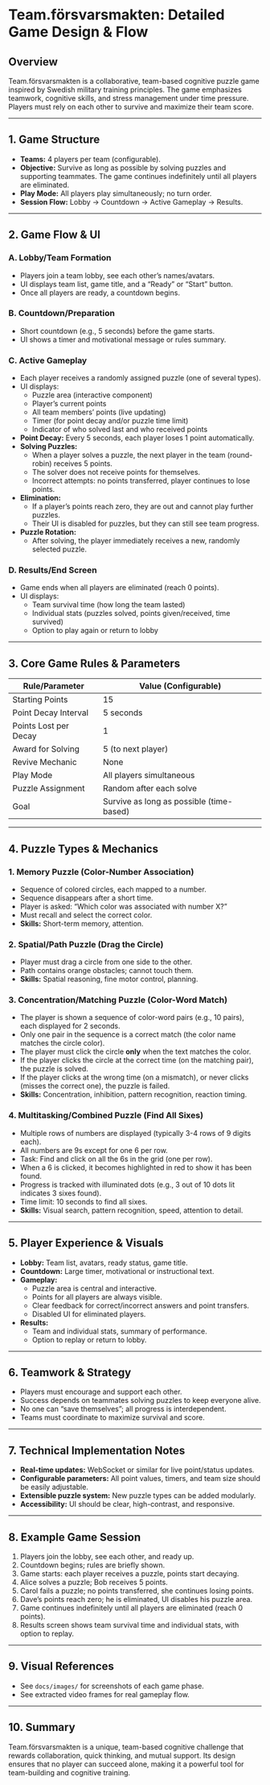 # Team.försvarsmakten: Detailed Game Design & Flow

## Overview
Team.försvarsmakten is a collaborative, team-based cognitive puzzle game inspired by Swedish military training principles. The game emphasizes teamwork, cognitive skills, and stress management under time pressure. Players must rely on each other to survive and maximize their team score.

---

## 1. Game Structure
- **Teams:** 4 players per team (configurable).
- **Objective:** Survive as long as possible by solving puzzles and supporting teammates. The game continues indefinitely until all players are eliminated.
- **Play Mode:** All players play simultaneously; no turn order.
- **Session Flow:** Lobby → Countdown → Active Gameplay → Results.

---

## 2. Game Flow & UI

### A. Lobby/Team Formation
- Players join a team lobby, see each other’s names/avatars.
- UI displays team list, game title, and a “Ready” or “Start” button.
- Once all players are ready, a countdown begins.

### B. Countdown/Preparation
- Short countdown (e.g., 5 seconds) before the game starts.
- UI shows a timer and motivational message or rules summary.

### C. Active Gameplay
- Each player receives a randomly assigned puzzle (one of several types).
- UI displays:
  - Puzzle area (interactive component)
  - Player’s current points
  - All team members’ points (live updating)
  - Timer (for point decay and/or puzzle time limit)
  - Indicator of who solved last and who received points
- **Point Decay:** Every 5 seconds, each player loses 1 point automatically.
- **Solving Puzzles:**
  - When a player solves a puzzle, the next player in the team (round-robin) receives 5 points.
  - The solver does not receive points for themselves.
  - Incorrect attempts: no points transferred, player continues to lose points.
- **Elimination:**
  - If a player’s points reach zero, they are out and cannot play further puzzles.
  - Their UI is disabled for puzzles, but they can still see team progress.
- **Puzzle Rotation:**
  - After solving, the player immediately receives a new, randomly selected puzzle.

### D. Results/End Screen
- Game ends when all players are eliminated (reach 0 points).
- UI displays:
  - Team survival time (how long the team lasted)
  - Individual stats (puzzles solved, points given/received, time survived)
  - Option to play again or return to lobby

---

## 3. Core Game Rules & Parameters
| Rule/Parameter         | Value (Configurable)         |
|-----------------------|-----------------------------|
| Starting Points       | 15                          |
| Point Decay Interval  | 5 seconds                   |
| Points Lost per Decay | 1                           |
| Award for Solving     | 5 (to next player)          |
| Revive Mechanic       | None                        |
| Play Mode             | All players simultaneous    |
| Puzzle Assignment     | Random after each solve     |
| Goal                  | Survive as long as possible (time-based) |

---

## 4. Puzzle Types & Mechanics

### 1. Memory Puzzle (Color-Number Association)
- Sequence of colored circles, each mapped to a number.
- Sequence disappears after a short time.
- Player is asked: “Which color was associated with number X?”
- Must recall and select the correct color.
- **Skills:** Short-term memory, attention.

### 2. Spatial/Path Puzzle (Drag the Circle)
- Player must drag a circle from one side to the other.
- Path contains orange obstacles; cannot touch them.
- **Skills:** Spatial reasoning, fine motor control, planning.

### 3. Concentration/Matching Puzzle (Color-Word Match)
- The player is shown a sequence of color-word pairs (e.g., 10 pairs), each displayed for 2 seconds.
- Only one pair in the sequence is a correct match (the color name matches the circle color).
- The player must click the circle **only** when the text matches the color.
- If the player clicks the circle at the correct time (on the matching pair), the puzzle is solved.
- If the player clicks at the wrong time (on a mismatch), or never clicks (misses the correct one), the puzzle is failed.
- **Skills:** Concentration, inhibition, pattern recognition, reaction timing.

### 4. Multitasking/Combined Puzzle (Find All Sixes)
- Multiple rows of numbers are displayed (typically 3-4 rows of 9 digits each).
- All numbers are 9s except for one 6 per row.
- Task: Find and click on all the 6s in the grid (one per row).
- When a 6 is clicked, it becomes highlighted in red to show it has been found.
- Progress is tracked with illuminated dots (e.g., 3 out of 10 dots lit indicates 3 sixes found).
- Time limit: 10 seconds to find all sixes.
- **Skills:** Visual search, pattern recognition, speed, attention to detail.

---

## 5. Player Experience & Visuals
- **Lobby:** Team list, avatars, ready status, game title.
- **Countdown:** Large timer, motivational or instructional text.
- **Gameplay:**
  - Puzzle area is central and interactive.
  - Points for all players are always visible.
  - Clear feedback for correct/incorrect answers and point transfers.
  - Disabled UI for eliminated players.
- **Results:**
  - Team and individual stats, summary of performance.
  - Option to replay or return to lobby.

---

## 6. Teamwork & Strategy
- Players must encourage and support each other.
- Success depends on teammates solving puzzles to keep everyone alive.
- No one can “save themselves”; all progress is interdependent.
- Teams must coordinate to maximize survival and score.

---

## 7. Technical Implementation Notes
- **Real-time updates:** WebSocket or similar for live point/status updates.
- **Configurable parameters:** All point values, timers, and team size should be easily adjustable.
- **Extensible puzzle system:** New puzzle types can be added modularly.
- **Accessibility:** UI should be clear, high-contrast, and responsive.

---

## 8. Example Game Session
1. Players join the lobby, see each other, and ready up.
2. Countdown begins; rules are briefly shown.
3. Game starts: each player receives a puzzle, points start decaying.
4. Alice solves a puzzle; Bob receives 5 points.
5. Carol fails a puzzle; no points transferred, she continues losing points.
6. Dave’s points reach zero; he is eliminated, UI disables his puzzle area.
7. Game continues indefinitely until all players are eliminated (reach 0 points).
8. Results screen shows team survival time and individual stats, with option to replay.

---

## 9. Visual References
- See `docs/images/` for screenshots of each game phase.
- See extracted video frames for real gameplay flow.

---

## 10. Summary
Team.försvarsmakten is a unique, team-based cognitive challenge that rewards collaboration, quick thinking, and mutual support. Its design ensures that no player can succeed alone, making it a powerful tool for team-building and cognitive training.
